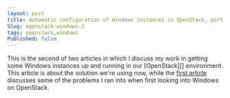```yaml
---
layout: post
title: Automatic configuration of Windows instances in OpenStack, part 2
Slug: openstack-windows-2
tags: openstack,windows
Published: false
---
```


This is the second of two articles in which I discuss my work in getting some Windows instances up and running in our [OpenStack][] environment.  This article is about the solution we're using now, while the [first article][] discusses some of the problems I ran into when first looking into Windows on OpenStack.

[first article]: /post/openstack-windows-1
[windows cloud-init]: https://github.com/seas-computing/windows-cloud-init

